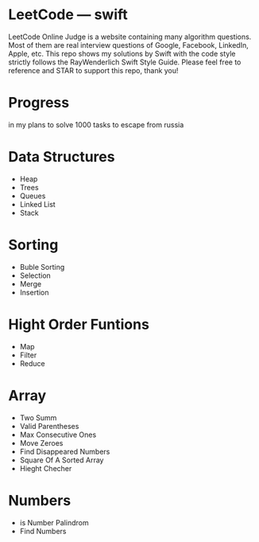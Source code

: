 # LeetCode — swift

LeetCode Online Judge is a website containing many algorithm questions. Most of them are real interview questions of Google, Facebook, LinkedIn, Apple, etc. This repo shows my solutions by Swift with the code style strictly follows the RayWenderlich Swift Style Guide. Please feel free to reference and STAR to support this repo, thank you!


# Progress

in my plans to solve 1000 tasks to escape from russia


# Data Structures
- Heap
- Trees
- Queues
- Linked List
- Stack

# Sorting
- Buble Sorting
- Selection
- Merge
- Insertion

# Hight Order Funtions
- Map
- Filter
- Reduce

# Array
- Two Summ
- Valid Parentheses
- Max Consecutive Ones
- Move Zeroes
- Find Disappeared Numbers
- Square Of A Sorted Array
- Hieght Checher



# Numbers
- is Number Palindrom
- Find Numbers


